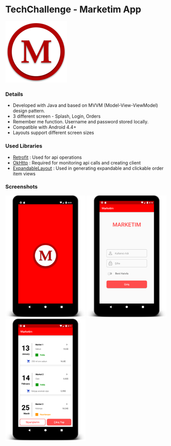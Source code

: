 # TechChallenge - Marketim App

![alt text](https://github.com/onuryurtturk/TechChallenge/blob/master/app/src/main/res/drawable/app_logo.png "Logo")

### Details

- Developed with Java and based on MVVM (Model-View-ViewModel) design pattern.
- 3 different screen - Splash, Login, Orders  
- Remember me function. Username and password stored locally.
- Compatible with Android 4.4+
- Layouts support different screen sizes

### Used Libraries

- [Retrofit](https://github.com/square/retrofit)  : Used for api operations
- [OkHttp](https://github.com/square/okhttp) : Required for monitoring api calls and creating client
- [ExpandableLayout](https://github.com/cachapa/ExpandableLayout) : Used in generating expandable and clickable order item views


### Screenshots

<img src="https://github.com/onuryurtturk/TechChallenge/blob/master/screenshots/ss1.png" width="250"> <img src="https://github.com/onuryurtturk/TechChallenge/blob/master/screenshots/ss2.png" width="250">  <img src="https://github.com/onuryurtturk/TechChallenge/blob/master/screenshots/ss3.png" width="250"> 
